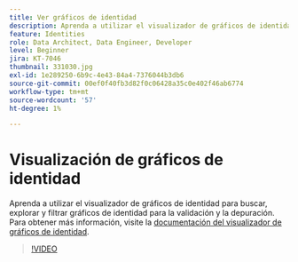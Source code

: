 ```yaml
---
title: Ver gráficos de identidad
description: Aprenda a utilizar el visualizador de gráficos de identidad para buscar, explorar y filtrar gráficos de identidad para la validación y la depuración.
feature: Identities
role: Data Architect, Data Engineer, Developer
level: Beginner
jira: KT-7046
thumbnail: 331030.jpg
exl-id: 1e289250-6b9c-4e43-84a4-7376044b3db6
source-git-commit: 00ef0f40fb3d82f0c06428a35c0e402f46ab6774
workflow-type: tm+mt
source-wordcount: '57'
ht-degree: 1%

---
```


# Visualización de gráficos de identidad

Aprenda a utilizar el visualizador de gráficos de identidad para buscar, explorar y filtrar gráficos de identidad para la validación y la depuración. Para obtener más información, visite la [documentación del visualizador de gráficos de identidad](https://experienceleague.adobe.com/docs/experience-platform/identity/ui/identity-graph-viewer.html?lang=es).

>[!VIDEO](https://video.tv.adobe.com/v/331030?learn=on)


